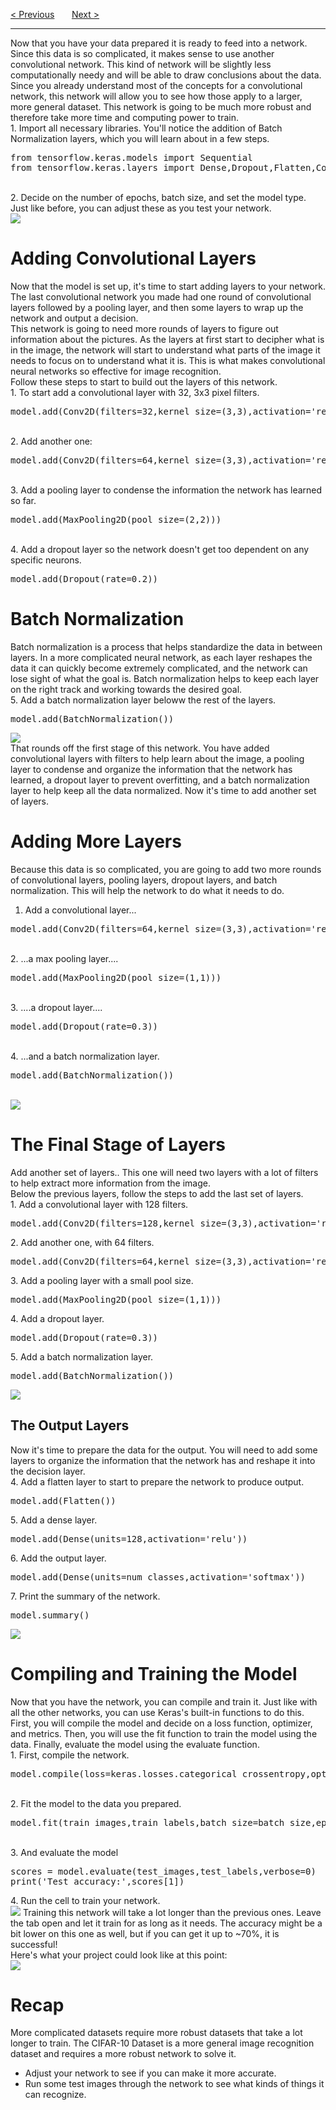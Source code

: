 <a href="/v3//Optional-CIFAR-Data/Preparing-CIFAR-Data-Challenge.md.md">&lt; Previous</a>
&nbsp;&nbsp;&nbsp;&nbsp;&nbsp;
<a href="/v3/Optional-CIFAR-Data/Test-Your-CIFAR-Network.md">Next &gt;</a>
<hr>
Now that you have your data prepared it is ready to feed into a network. Since this data is so complicated, it makes sense to use another convolutional network. This kind of network will be slightly less computationally needy and will be able to draw conclusions about the data.  
<br>
Since you already understand most of the concepts for a convolutional network, this network will allow you to see how those apply to a larger, more general dataset. This network is going to be much more robust and therefore take more time and computing power to train. 
<br>
1. Import all necessary libraries. You'll notice the addition of Batch Normalization layers, which you will learn about in a few steps.
<pre>
from tensorflow.keras.models import Sequential 
from tensorflow.keras.layers import Dense,Dropout,Flatten,Conv2D,MaxPooling2D,BatchNormalization
</pre>
<br>
2. Decide on the number of epochs, batch size, and set the model type. Just like before, you can adjust these as you test your network.
<br>
<img src="https://i.imgur.com/CQ8BhG0.png">
<h1>Adding Convolutional Layers</h1>
Now that the model is set up, it's time to start adding layers to your network. The last convolutional network you made had one round of convolutional layers followed by a pooling layer, and then some layers to wrap up the network and output a decision.
<br>
This network is going to need more rounds of layers to figure out information about the pictures. As the layers at first start to decipher what is in the image, the network will start to understand what parts of the image it needs to focus on to understand what it is. This is what makes convolutional neural networks so effective for image recognition. 
<br>
Follow these steps to start to build out the layers of this network. 
<br>
1. To start add a convolutional layer with 32, 3x3 pixel filters.
<pre>model.add(Conv2D(filters=32,kernel_size=(3,3),activation='relu',input_shape=input_shape))</pre>
<br>
2. Add another one:
<pre>model.add(Conv2D(filters=64,kernel_size=(3,3),activation='relu',input_shape=input_shape))</pre>
<br>
3. Add a pooling layer to condense the information the network has learned so far.
<pre>model.add(MaxPooling2D(pool_size=(2,2)))</pre>
<br>
4. Add a dropout layer so the network doesn't get too dependent on any specific neurons.
<pre>model.add(Dropout(rate=0.2))</pre>
<h1>Batch Normalization</h1>
Batch normalization is a process that helps standardize the data in between layers. In a more complicated neural network, as each layer reshapes the data it can quickly become extremely complicated, and the network can lose sight of what the goal is. Batch normalization helps to keep each layer on the right track and working towards the desired goal. 
<br>
5. Add a batch normalization layer beloww the rest of the layers. 
<pre>model.add(BatchNormalization())</pre>
<img src="https://i.imgur.com/2obXzCM.png">
<br>
That rounds off the first stage of this network. You have added convolutional layers with filters to help learn about the image, a pooling layer to condense and organize the information that the network has learned, a dropout layer to prevent overfitting, and a batch normalization layer to help keep all the data normalized. Now it's time to add another set of layers.
<h1>Adding More Layers</h1>

Because this data is so complicated, you are going to add two more rounds of convolutional layers, pooling layers, dropout layers, and batch normalization. This will help the network to do what it needs to do.
<br>
1. Add a convolutional layer...
<pre>model.add(Conv2D(filters=64,kernel_size=(3,3),activation='relu'))</pre>
<br>
2. ...a max pooling layer....
<pre>model.add(MaxPooling2D(pool_size=(1,1)))</pre>
<br>
3. ....a dropout layer....
<pre>model.add(Dropout(rate=0.3))</pre>
<br>
4. ...and a batch normalization layer.
<pre>model.add(BatchNormalization())</pre>
<br>
<img src="https://i.imgur.com/YnUJEKu.png">
<h1>The Final Stage of Layers</h1>
Add another set of layers.. This one will need two layers with a lot of filters to help extract more information from the image.
<br>
Below the previous layers, follow the steps to add the last set of layers.
<br>
1. Add a convolutional layer with 128 filters.
<pre>model.add(Conv2D(filters=128,kernel_size=(3,3),activation='relu'))</pre>
2. Add another one, with 64 filters.
<pre>model.add(Conv2D(filters=64,kernel_size=(3,3),activation='relu'))</pre>
3. Add a pooling layer with a small pool size.
<pre>model.add(MaxPooling2D(pool_size=(1,1)))</pre>
4. Add a dropout layer.
<pre>model.add(Dropout(rate=0.3))</pre>
5. Add a batch normalization layer.
<pre>model.add(BatchNormalization())</pre>
<img src="https://i.imgur.com/XdvdVzR.png">
<h2>The Output Layers</h2>
Now it's time to prepare the data for the output. You will need to add some layers to organize the information that the network has and reshape it into the decision layer.
<br>
4. Add a flatten layer to start to prepare the network to produce output. 
<pre>model.add(Flatten())</pre>
5. Add a dense layer. 
<pre>model.add(Dense(units=128,activation='relu'))</pre>
6. Add the output layer. 
<pre>model.add(Dense(units=num_classes,activation='softmax'))</pre>
7. Print the summary of the network. 
<pre>model.summary()</pre>
<img src="https://i.imgur.com/LferMyT.png">
<h1>Compiling and Training the Model</h1>
Now that you have the network, you can compile and train it. Just like with all the other networks, you can use Keras's built-in functions to do this. First, you will compile the model and decide on a loss function, optimizer, and metrics. Then, you will use the fit function to train the model using the data. Finally, evaluate the model using the evaluate function. 
<br>
1. First, compile the network. 
<pre>model.compile(loss=keras.losses.categorical_crossentropy,optimizer='adam',metrics=['accuracy'])</pre>
<br>
2. Fit the model to the data you prepared. 
<pre>model.fit(train_images,train_labels,batch_size=batch_size,epochs=epochs,validation_data=(test_images,test_labels),shuffle=True)</pre>
<br>
3. And evaluate the model
<pre>
scores = model.evaluate(test_images,test_labels,verbose=0) 
print('Test accuracy:',scores[1])  
</pre>
4. Run the cell to train your network. 
<br>
<img src="https://i.imgur.com/ofNjIK8.png">
Training this network will take a lot longer than the previous ones. Leave the tab open and let it train for as long as it needs. The accuracy might be a bit lower on this one as well, but if you can get it up to ~70%, it is successful!
<br>
Here's what your project could look like at this point:
<br>
<img src="https://i.imgur.com/sGqzVyU.png">
<h1>Recap</h1>
More complicated datasets require more robust datasets that take a lot longer to train.  The CIFAR-10 Dataset is a more general image recognition dataset and requires a more robust network to solve it. 
<ul>
  <li>Adjust your network to see if you can make it more accurate.</li>
  <li>Run some test images through the network to see what kinds of things it can recognize.</li>
</ul>
